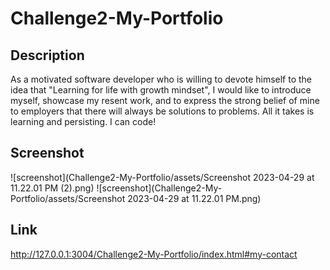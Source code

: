 # Challenge2-My-Portfolio

## Description

As a motivated software developer who is willing to devote himself to the idea that "Learning for life with growth mindset", I would like to introduce myself, showcase my resent work, and to express the strong belief of mine to employers that there will always be solutions to problems. All it takes is learning and persisting. 
I can code!

## Screenshot

![screenshot](Challenge2-My-Portfolio/assets/Screenshot 2023-04-29 at 11.22.01 PM (2).png)
![screenshot](Challenge2-My-Portfolio/assets/Screenshot 2023-04-29 at 11.22.01 PM.png)

## Link

http://127.0.0.1:3004/Challenge2-My-Portfolio/index.html#my-contact